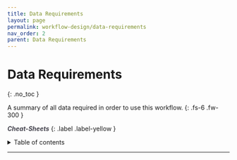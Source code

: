 ```yaml
---
title: Data Requirements
layout: page
permalink: workflow-design/data-requirements
nav_order: 2
parent: Data Requirements
---
```


# Data Requirements
{: .no_toc }

A summary of all data required in order to use this workflow.
{: .fs-6 .fw-300 }

<a href="{{ site.baseurl }}/cheat-sheets/quickstart" style="color: #44434d; text-decoration: none;"><strong><i>Cheat-Sheets</i></strong></a>
{: .label .label-yellow }

<details markdown="block">
  <summary>
    Table of contents
  </summary>
  {: .text-delta }
1. TOC
{:toc}
</details>

---